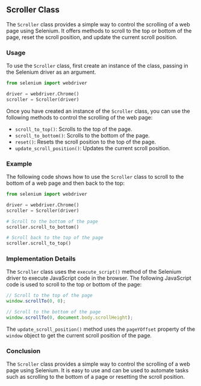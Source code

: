  ## Scroller Class

The `Scroller` class provides a simple way to control the scrolling of a web page using Selenium. It offers methods to scroll to the top or bottom of the page, reset the scroll position, and update the current scroll position.

### Usage

To use the `Scroller` class, first create an instance of the class, passing in the Selenium driver as an argument.

```python
from selenium import webdriver

driver = webdriver.Chrome()
scroller = Scroller(driver)
```

Once you have created an instance of the `Scroller` class, you can use the following methods to control the scrolling of the web page:

* `scroll_to_top()`: Scrolls to the top of the page.
* `scroll_to_bottom()`: Scrolls to the bottom of the page.
* `reset()`: Resets the scroll position to the top of the page.
* `update_scroll_position()`: Updates the current scroll position.

### Example

The following code shows how to use the `Scroller` class to scroll to the bottom of a web page and then back to the top:

```python
from selenium import webdriver

driver = webdriver.Chrome()
scroller = Scroller(driver)

# Scroll to the bottom of the page
scroller.scroll_to_bottom()

# Scroll back to the top of the page
scroller.scroll_to_top()
```

### Implementation Details

The `Scroller` class uses the `execute_script()` method of the Selenium driver to execute JavaScript code in the browser. The following JavaScript code is used to scroll to the top or bottom of the page:

```javascript
// Scroll to the top of the page
window.scrollTo(0, 0);

// Scroll to the bottom of the page
window.scrollTo(0, document.body.scrollHeight);
```

The `update_scroll_position()` method uses the `pageYOffset` property of the `window` object to get the current scroll position of the page.

### Conclusion

The `Scroller` class provides a simple way to control the scrolling of a web page using Selenium. It is easy to use and can be used to automate tasks such as scrolling to the bottom of a page or resetting the scroll position.
